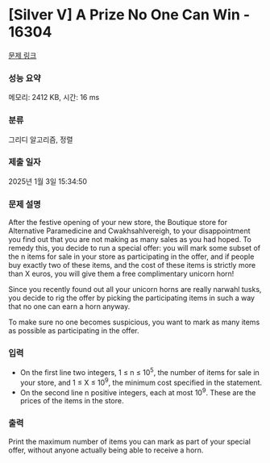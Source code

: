 # [Silver V] A Prize No One Can Win - 16304 

[문제 링크](https://www.acmicpc.net/problem/16304) 

### 성능 요약

메모리: 2412 KB, 시간: 16 ms

### 분류

그리디 알고리즘, 정렬

### 제출 일자

2025년 1월 3일 15:34:50

### 문제 설명

<p>After the festive opening of your new store, the Boutique store for Alternative Paramedicine and Cwakhsahlvereigh, to your disappointment you find out that you are not making as many sales as you had hoped. To remedy this, you decide to run a special offer: you will mark some subset of the n items for sale in your store as participating in the offer, and if people buy exactly two of these items, and the cost of these items is strictly more than X euros, you will give them a free complimentary unicorn horn!</p>

<p>Since you recently found out all your unicorn horns are really narwahl tusks, you decide to rig the offer by picking the participating items in such a way that no one can earn a horn anyway.</p>

<p>To make sure no one becomes suspicious, you want to mark as many items as possible as participating in the offer.</p>

### 입력 

 <ul>
	<li>On the first line two integers, 1 ≤ n ≤ 10<sup>5</sup>, the number of items for sale in your store, and 1 ≤ X ≤ 10<sup>9</sup>, the minimum cost specified in the statement.</li>
	<li>On the second line n positive integers, each at most 10<sup>9</sup>. These are the prices of the items in the store.</li>
</ul>

### 출력 

 <p>Print the maximum number of items you can mark as part of your special offer, without anyone actually being able to receive a horn.</p>

